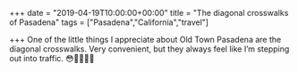 +++
date = "2019-04-19T10:00:00+00:00"
title = "The diagonal crosswalks of Pasadena"
tags = ["Pasadena","California","travel"]

+++
One of the little things I appreciate about Old Town Pasadena are the diagonal crosswalks. Very convenient, but they always feel like I’m stepping out into traffic. 😳🚶🏻‍♂️🚌
